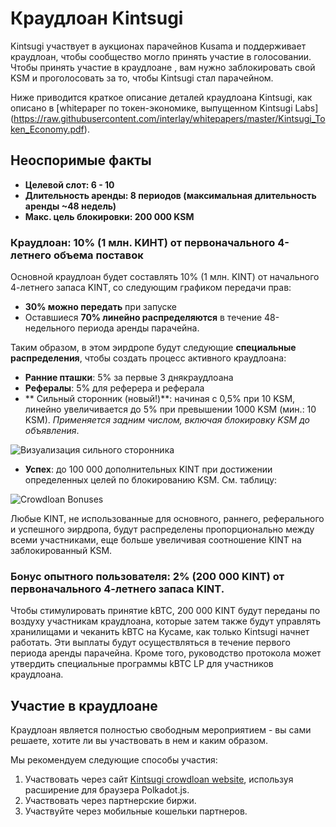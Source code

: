 # Краудлоан Kintsugi

Kintsugi участвует в аукционах парачейнов Kusama и поддерживает краудлоан, чтобы сообщество могло принять участие в голосовании.
Чтобы принять участие в краудлоане , вам нужно заблокировать свой KSM и проголосовать за то, чтобы Kintsugi стал парачейном.

Ниже приводится краткое описание деталей краудлоана Kintsugi, как описано в [whitepaper по токен-экономике, выпущенном Kintsugi Labs] (https://raw.githubusercontent.com/interlay/whitepapers/master/Kintsugi_Token_Economy.pdf).

## Неоспоримые факты

* **Целевой слот: 6 - 10**
* **Длительность аренды: 8 периодов (максимальная длительность аренды ~48 недель)**
* **Макс. цель блокировки: 200 000 KSM**

### Краудлоан: 10% (1 млн. КИНТ) от первоначального 4-летнего объема поставок

Основной краудлоан будет составлять 10% (1 млн. KINT) от начального 4-летнего запаса KINT, со следующим графиком передачи прав:

* **30% можно передать** при запуске
* Оставшиеся **70% линейно распределяются** в течение 48-недельного периода аренды парачейна.

Таким образом, в этом эирдропе будут следующие **специальные распределения**, чтобы создать процесс активного краудлоана:

* **Ранние пташки**: 5% за первые 3 днякраудлоана
* **Рефералы**: 5% для реферера и реферала
* ** Сильный сторонник (новый!)**: начиная с 0,5% при 10 KSM, линейно увеличивается до 5% при превышении 1000 KSM (мин.: 10 KSM). *Применяется задним числом, включая блокировку KSM до объявления*.

![Визуализация сильного сторонника](../_assets/img/kintsugi/strong-supporter-visual.png)

* **Успех**: до 100 000 дополнительных KINT при достижении определенных целей по блокированию KSM. См. таблицу:

![Crowdloan Bonuses](../_assets/img/kintsugi/crowdloan_bonuses.png)

Любые KINT, не использованные для основного, раннего, реферального и успешного эирдропа, будут распределены пропорционально между всеми участниками, еще больше увеличивая соотношение KINT на заблокированный KSM.


### Бонус опытного пользователя: 2% (200 000 KINT) от первоначального 4-летнего запаса KINT.
Чтобы стимулировать принятие kBTC, 200 000 KINT будут переданы по воздуху участникам краудлоана, которые затем также будут управлять хранилищами и чеканить kBTC на Кусаме, как только Kintsugi начнет работать. Эти выплаты будут осуществляться в течение первого периода аренды парачейна. Кроме того, руководство протокола может утвердить специальные программы kBTC LP для участников краудлоана.



## Участие в краудлоане

Краудлоан является полностью свободным мероприятием - вы сами решаете, хотите ли вы участвовать в нем и каким образом.

Мы рекомендуем следующие способы участия:

1. Участвовать через сайт [Kintsugi crowdloan website](https://kintsugi.interlay.io/), используя расширение для браузера Polkadot.js.
2. Участвовать через партнерские биржи.
3. Участвуйте через мобильные кошельки партнеров.